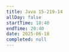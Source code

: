 ```yaml
---
title: Java 15-219-14
allDay: false
startTime: 18:40
endTime: 20:40
date: 2025-06-18
completed: null
---
```

